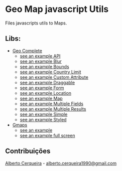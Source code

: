 # Geo Map javascript Utils
Files javascripts utils to Maps.

## Libs:
- [Geo Complete](https://github.com/albertocerqueira/geo-map-js-utils/tree/master/ubilabs-geocomplete "Geo Complete")
	- [see an example API](http://htmlpreview.github.io/?https://github.com/albertocerqueira/geo-map-js-utils/blob/master/ubilabs-geocomplete/examples/api.html "see an example API")  
	- [see an example Blur](http://htmlpreview.github.io/?https://github.com/albertocerqueira/geo-map-js-utils/blob/master/ubilabs-geocomplete/examples/api.html "see an example Blur")  
	- [see an example Bounds](http://htmlpreview.github.io/?https://github.com/albertocerqueira/geo-map-js-utils/blob/master/ubilabs-geocomplete/examples/api.html "see an example Bounds")  
	- [see an example Country Limit](http://htmlpreview.github.io/?https://github.com/albertocerqueira/geo-map-js-utils/blob/master/ubilabs-geocomplete/examples/api.html "see an example Country Limit")  
	- [see an example Custom Attribute](http://htmlpreview.github.io/?https://github.com/albertocerqueira/geo-map-js-utils/blob/master/ubilabs-geocomplete/examples/api.html "see an example Custom Attribute")  
	- [see an example Draggable](http://htmlpreview.github.io/?https://github.com/albertocerqueira/geo-map-js-utils/blob/master/ubilabs-geocomplete/examples/api.html "see an example Draggable")  
	- [see an example Form](http://htmlpreview.github.io/?https://github.com/albertocerqueira/geo-map-js-utils/blob/master/ubilabs-geocomplete/examples/api.html "see an example Form")  
	- [see an example Location](http://htmlpreview.github.io/?https://github.com/albertocerqueira/geo-map-js-utils/blob/master/ubilabs-geocomplete/examples/api.html "see an example Location")  
	- [see an example Map](http://htmlpreview.github.io/?https://github.com/albertocerqueira/geo-map-js-utils/blob/master/ubilabs-geocomplete/examples/api.html "see an example Map")  
	- [see an example Multiple Fields](http://htmlpreview.github.io/?https://github.com/albertocerqueira/geo-map-js-utils/blob/master/ubilabs-geocomplete/examples/api.html "see an example Multiple Fields")
	- [see an example Multiple Results](http://htmlpreview.github.io/?https://github.com/albertocerqueira/geo-map-js-utils/blob/master/ubilabs-geocomplete/examples/api.html "see an example Multiple Results")
	- [see an example Simple](http://htmlpreview.github.io/?https://github.com/albertocerqueira/geo-map-js-utils/blob/master/ubilabs-geocomplete/examples/api.html "see an example Simple")
	- [see an example Styled](http://htmlpreview.github.io/?https://github.com/albertocerqueira/geo-map-js-utils/blob/master/ubilabs-geocomplete/examples/api.html "see an example Styled")
- [Gmaps](https://github.com/albertocerqueira/geo-map-js-utils/tree/master/gmaps "Gmaps")  
	- [see an example](http://htmlpreview.github.io/?https://github.com/albertocerqueira/geo-map-js-utils/blob/master/gmaps/examples/test-gmaps-marker-complete.html "see an example")
	- [see an example full screen](http://htmlpreview.github.io/?https://github.com/albertocerqueira/geo-map-js-utils/blob/master/gmaps/examples/test-gmaps-marker.html "see an example full screen")

## Contribuições
[Alberto Cerqueira](https://github.com/albertocerqueira/ "Alberto Cerqueira") - alberto.cerqueira1990@gmail.com  
